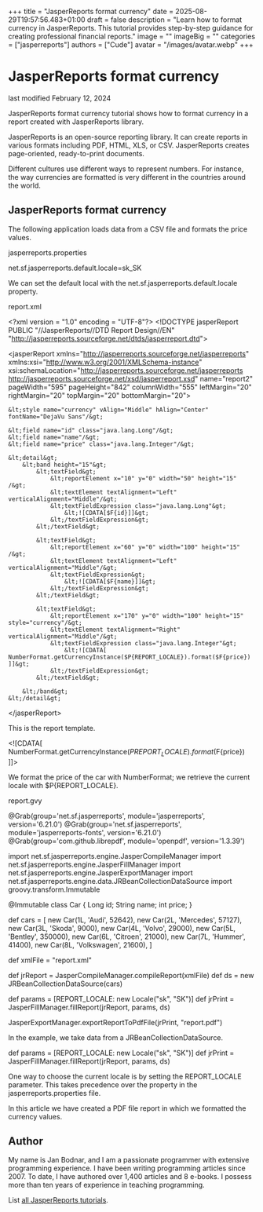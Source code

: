 +++
title = "JasperReports format currency"
date = 2025-08-29T19:57:56.483+01:00
draft = false
description = "Learn how to format currency in JasperReports. This tutorial provides step-by-step guidance for creating professional financial reports."
image = ""
imageBig = ""
categories = ["jasperreports"]
authors = ["Cude"]
avatar = "/images/avatar.webp"
+++

# JasperReports format currency

last modified February 12, 2024 

JasperReports format currency tutorial shows how to format currency in a report
created with JasperReports library.

JasperReports is an open-source reporting library. It can create
reports in various formats including PDF, HTML, XLS, or CSV. JasperReports
creates page-oriented, ready-to-print documents.

Different cultures use different ways to represent numbers. For instance, the
way currencies are formatted is very different in the countries around the
world.

## JasperReports format currency

The following application loads data from a CSV file and formats the price
values.

jasperreports.properties
  

net.sf.jasperreports.default.locale=sk_SK

We can set the default local with the
net.sf.jasperreports.default.locale property.

report.xml
  

&lt;?xml version = "1.0" encoding = "UTF-8"?&gt;
&lt;!DOCTYPE jasperReport PUBLIC "//JasperReports//DTD Report Design//EN"
   "http://jasperreports.sourceforge.net/dtds/jasperreport.dtd"&gt;

&lt;jasperReport xmlns="http://jasperreports.sourceforge.net/jasperreports"
              xmlns:xsi="http://www.w3.org/2001/XMLSchema-instance"
              xsi:schemaLocation="http://jasperreports.sourceforge.net/jasperreports
   http://jasperreports.sourceforge.net/xsd/jasperreport.xsd"
              name="report2" pageWidth="595" pageHeight="842"
              columnWidth="555" leftMargin="20" rightMargin="20"
              topMargin="20" bottomMargin="20"&gt;

    &lt;style name="currency" vAlign="Middle" hAlign="Center" fontName="DejaVu Sans"/&gt;

    &lt;field name="id" class="java.lang.Long"/&gt;
    &lt;field name="name"/&gt;
    &lt;field name="price" class="java.lang.Integer"/&gt;

    &lt;detail&gt;
        &lt;band height="15"&gt;
            &lt;textField&gt;
                &lt;reportElement x="10" y="0" width="50" height="15" /&gt;
                &lt;textElement textAlignment="Left" verticalAlignment="Middle"/&gt;
                &lt;textFieldExpression class="java.lang.Long"&gt;
                    &lt;![CDATA[$F{id}]]&gt;
                &lt;/textFieldExpression&gt;
            &lt;/textField&gt;

            &lt;textField&gt;
                &lt;reportElement x="60" y="0" width="100" height="15" /&gt;
                &lt;textElement textAlignment="Left" verticalAlignment="Middle"/&gt;
                &lt;textFieldExpression&gt;
                    &lt;![CDATA[$F{name}]]&gt;
                &lt;/textFieldExpression&gt;
            &lt;/textField&gt;

            &lt;textField&gt;
                &lt;reportElement x="170" y="0" width="100" height="15" style="currency"/&gt;
                &lt;textElement textAlignment="Right" verticalAlignment="Middle"/&gt;
                &lt;textFieldExpression class="java.lang.Integer"&gt;
                    &lt;![CDATA[ NumberFormat.getCurrencyInstance($P{REPORT_LOCALE}).format($F{price}) ]]&gt;
                &lt;/textFieldExpression&gt;
            &lt;/textField&gt;

        &lt;/band&gt;
    &lt;/detail&gt;

&lt;/jasperReport&gt;

This is the report template.

&lt;![CDATA[ NumberFormat.getCurrencyInstance($P{REPORT_LOCALE}).format($F{price}) ]]&gt;

We format the price of the car with NumberFormat; we retrieve the
current locale with $P{REPORT_LOCALE}.

report.gvy
  

@Grab(group='net.sf.jasperreports', module='jasperreports', version='6.21.0')
@Grab(group='net.sf.jasperreports', module='jasperreports-fonts', version='6.21.0')
@Grab(group='com.github.librepdf', module='openpdf', version='1.3.39')

import net.sf.jasperreports.engine.JasperCompileManager
import net.sf.jasperreports.engine.JasperFillManager
import net.sf.jasperreports.engine.JasperExportManager
import net.sf.jasperreports.engine.data.JRBeanCollectionDataSource
import groovy.transform.Immutable

@Immutable
class Car {
    Long id;
    String name;
    int price;
}

def cars = [
    new Car(1L, 'Audi', 52642),
    new Car(2L, 'Mercedes', 57127),
    new Car(3L, 'Skoda', 9000),
    new Car(4L, 'Volvo', 29000),
    new Car(5L, 'Bentley', 350000),
    new Car(6L, 'Citroen', 21000),
    new Car(7L, 'Hummer', 41400),
    new Car(8L, 'Volkswagen', 21600),
]

def xmlFile = "report.xml"

def jrReport = JasperCompileManager.compileReport(xmlFile)
def ds = new JRBeanCollectionDataSource(cars)

def params = [REPORT_LOCALE: new Locale("sk", "SK")]
def jrPrint = JasperFillManager.fillReport(jrReport, params, ds)

JasperExportManager.exportReportToPdfFile(jrPrint, "report.pdf")

In the example, we take data from a JRBeanCollectionDataSource.

def params = [REPORT_LOCALE: new Locale("sk", "SK")]
def jrPrint = JasperFillManager.fillReport(jrReport, params, ds)

One way to choose the current locale is by setting the
REPORT_LOCALE parameter. This takes precedence over the property
in the jasperreports.properties file.

In this article we have created a PDF file report in which we formatted the
currency values.

## Author

My name is Jan Bodnar, and I am a passionate programmer with extensive
programming experience. I have been writing programming articles since 2007.
To date, I have authored over 1,400 articles and 8 e-books. I possess more
than ten years of experience in teaching programming.

List [all JasperReports tutorials](/all/#jasper).